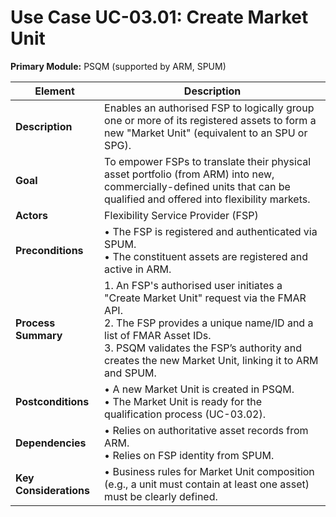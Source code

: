 # Use Case UC-03.01: Create Market Unit
**Primary Module:** PSQM (supported by ARM, SPUM)

| Element                | Description                                                                                                                                                                                                                                                            |
| ---------------------- | ---------------------------------------------------------------------------------------------------------------------------------------------------------------------------------------------------------------------------------------------------------------------- |
| **Description**        | Enables an authorised FSP to logically group one or more of its registered assets to form a new "Market Unit" (equivalent to an SPU or SPG).                                                                                                                              |
| **Goal**               | To empower FSPs to translate their physical asset portfolio (from ARM) into new, commercially-defined units that can be qualified and offered into flexibility markets.                                                                                                |
| **Actors**             | Flexibility Service Provider (FSP)                                                                                                                                                                                                                                     |
| **Preconditions**      | • The FSP is registered and authenticated via SPUM. <br> • The constituent assets are registered and active in ARM.                                                                                                                                                    |
| **Process Summary**    | 1. An FSP's authorised user initiates a "Create Market Unit" request via the FMAR API. <br> 2. The FSP provides a unique name/ID and a list of FMAR Asset IDs. <br> 3. PSQM validates the FSP’s authority and creates the new Market Unit, linking it to ARM and SPUM. |
| **Postconditions**     | • A new Market Unit is created in PSQM. <br> • The Market Unit is ready for the qualification process (UC-03.02).                                                                                                                                                      |
| **Dependencies**       | • Relies on authoritative asset records from ARM. <br> • Relies on FSP identity from SPUM.                                                                                                                                                                             |
| **Key Considerations** | • Business rules for Market Unit composition (e.g., a unit must contain at least one asset) must be clearly defined.                                                                                                                                                   |

